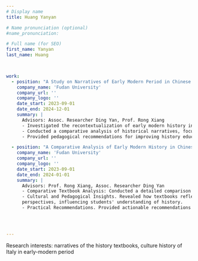 ```yaml
---
# Display name
title: Huang Yanyan

# Name pronunciation (optional)
#name_pronunciation: 

# Full name (for SEO)
first_name: Yanyan
last_name: Huang


       
work:
  - position: "A Study on Narratives of Early Modern Period in Chinese High School History Textbooks: Based on the Examination of Narrative Subject"
    company_name: 'Fudan University'
    company_url: ''
    company_logo: ''
    date_start: 2023-09-01 
    date_end: 2024-12-01 
    summary: |
      Advisors: Assoc. Researcher Ding Yan, Prof. Rong Xiang
      - Investigated the recontextualization of early modern history in high school textbooks, examining knowledge selection, modification, and narrative focus.
      - Conducted a comparative analysis of historical narratives, focusing on the depiction of key events and social groups such as revolutionaries and counter-revolutionaries, capitalists and workers, and colonizers and indigenous peoples.
      - Provided pedagogical recommendations for improving history education, emphasizing narrative diversity and inclusivity.

  - position: "A Comparative Analysis of Early Modern History in Chinese and Italian High School Textbooks: A Study of the Chinese 'Unified' Edition and Italian Zanichelli Edition"
    company_name: 'Fudan University'
    company_url: ''
    company_logo: ''
    date_start: 2023-09-01
    date_end: 2024-01-01
    summary: |
      Advisors: Prof. Rong Xiang, Assoc. Researcher Ding Yan  
      - Comparative Textbook Analysis: Conducted a detailed comparison of Chinese and Italian history textbooks, focusing on content structure and thematic differences.
      - Cultural and Pedagogical Insights. Revealed how textbooks reflect each country's cultural and ideological
      perspectives, influencing students' understanding of history.
      - Practical Recommendations. Provided actionable recommendations for improving history textbook design, balancing national and global narratives.   
 



---
```


Research interests: narratives of the history textbooks, culture history of Italy in early-modern period